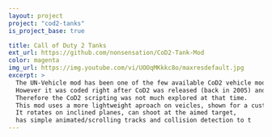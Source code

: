 ```yaml
---
layout: project
project: "cod2-tanks"
is_project_base: true

title: Call of Duty 2 Tanks
ext_url: https://github.com/nonsensation/CoD2-Tank-Mod
color: magenta
img_url: https://img.youtube.com/vi/UOOqMKkkc8o/maxresdefault.jpg
excerpt: >
  The UN-Vehicle mod has been one of the few available CoD2 vehicle mods out there.
  However it was coded right after CoD2 was released (back in 2005) and not changed since.
  Therefore the CoD2 scripting was not much explored at that time.
  This mod uses a more lightweight aproach on veicles, shown for a custom tank model.
  It rotates on inclined planes, can shoot at the aimed target,
  has simple animated/scrolling tracks and collision detection to t
---
```



